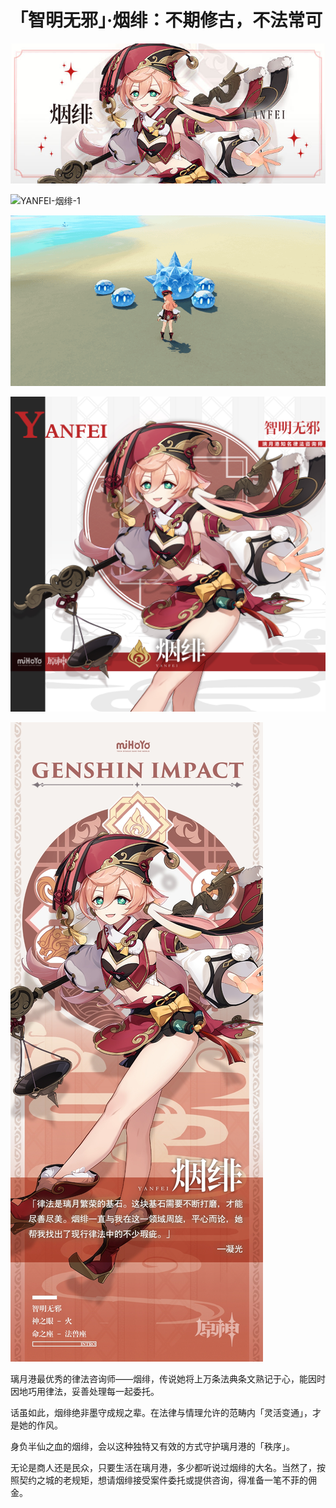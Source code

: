 # 「智明无邪」·烟绯：不期修古，不法常可

![YANFEI-烟绯](./../A小卡/YANFEI-烟绯.jpg)

![YANFEI-烟绯-1](./../D动图/YANFEI-烟绯-1.gif)

![YANFEI-烟绯-2](./../D动图/YANFEI-烟绯-2.gif)

![YANFEI-烟绯](./../B方形卡/YANFEI-烟绯.jpg)

![YANFEI-烟绯](./../C立绘/YANFEI-烟绯.jpg)

璃月港最优秀的律法咨询师——烟绯，传说她将上万条法典条文熟记于心，能因时因地巧用律法，妥善处理每一起委托。

话虽如此，烟绯绝非墨守成规之辈。在法律与情理允许的范畴内「灵活变通」，才是她的作风。

身负半仙之血的烟绯，会以这种独特又有效的方式守护璃月港的「秩序」。

无论是商人还是民众，只要生活在璃月港，多少都听说过烟绯的大名。当然了，按照契约之城的老规矩，想请烟绯接受案件委托或提供咨询，得准备一笔不菲的佣金。